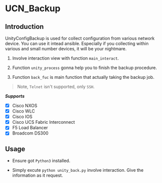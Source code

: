 # UCN_Backup

## Introduction

UnityConfigBackup is used for collect configuration from various network device. You can use it intead ansible. Especially if you collecting within various and small number devices, it will be your nightmare.

1. Involve interaction view with function `main_interact`.

2. Function `unity_process` gonna help you to finish the backup procedure.

3. Function `back_fuc` is main function that actually taking the backup job. 

> Note, `Telnet` isn't supported, only `SSH`.

***Supports***

- [x] Cisco NXOS
- [x] Cisco WLC
- [x] Cisco IOS
- [x] Cisco UCS Fabric Interconnect
- [x] F5 Load Balancer
- [x] Broadcom DS300

## Usage

- Ensure got `Python3` installed.

- Simply excute `python unity_back.py`  involve interaction. Give the information as it request.


